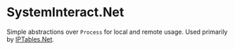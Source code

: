 # SystemInteract.Net

Simple abstractions over `Process` for local and remote usage. Used primarily by [IPTables.Net](https://github.com/splitice/IPTables.Net).